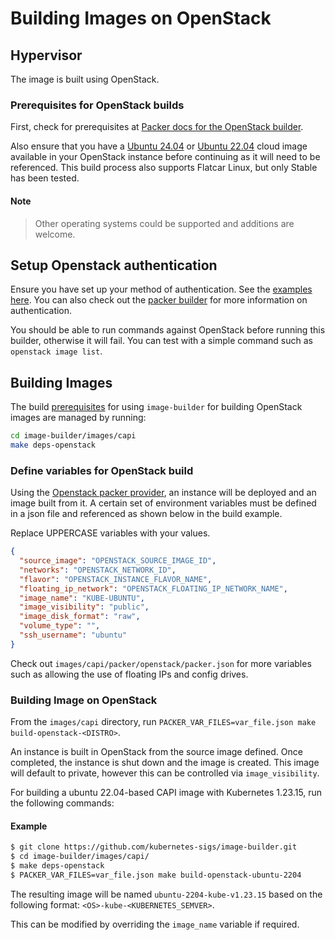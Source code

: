 # Building Images on OpenStack

## Hypervisor

The image is built using OpenStack.

### Prerequisites for OpenStack builds

First, check for prerequisites at [Packer docs for the OpenStack builder](https://developer.hashicorp.com/packer/plugins/builders/openstack).

Also ensure that you have a [Ubuntu 24.04](https://cloud-images.ubuntu.com/noble/current/) or [Ubuntu 22.04](https://cloud-images.ubuntu.com/jammy/current/) cloud image available in your OpenStack instance before continuing as it will need to be referenced.
This build process also supports Flatcar Linux, but only Stable has been tested.

#### Note
> Other operating systems could be supported and additions are welcome.

## Setup Openstack authentication
Ensure you have set up your method of authentication. See the [examples here](https://docs.openstack.org/python-openstackclient/zed/cli/authentication.html).
You can also check out the [packer builder](https://developer.hashicorp.com/packer/plugins/builders/openstack#configuration-reference) for more information on authentication.

You should be able to run commands against OpenStack before running this builder, otherwise it will fail.
You can test with a simple command such as `openstack image list`.

## Building Images

The build [prerequisites](../capi.md#prerequisites) for using `image-builder` for
building OpenStack images are managed by running:

```bash
cd image-builder/images/capi
make deps-openstack
```

### Define variables for OpenStack build

Using the [Openstack packer provider](https://developer.hashicorp.com/packer/plugins/builders/openstack), an instance will be deployed and an image built from it.
A certain set of environment variables must be defined in a json file and referenced as shown below in the build example.

Replace UPPERCASE variables with your values.
```json
{
  "source_image": "OPENSTACK_SOURCE_IMAGE_ID",
  "networks": "OPENSTACK_NETWORK_ID",
  "flavor": "OPENSTACK_INSTANCE_FLAVOR_NAME",
  "floating_ip_network": "OPENSTACK_FLOATING_IP_NETWORK_NAME",
  "image_name": "KUBE-UBUNTU",
  "image_visibility": "public",
  "image_disk_format": "raw",
  "volume_type": "",
  "ssh_username": "ubuntu"
}
```

Check out `images/capi/packer/openstack/packer.json` for more variables such as allowing the use of floating IPs and config drives.

### Building Image on OpenStack

From the `images/capi` directory, run `PACKER_VAR_FILES=var_file.json make build-openstack-<DISTRO>`.

An instance is built in OpenStack from the source image defined. Once completed, the instance is shut down and the image is created.
This image will default to private, however this can be controlled via `image_visibility`.

For building a ubuntu 22.04-based CAPI image with Kubernetes 1.23.15, run the following commands:

#### Example
```bash
$ git clone https://github.com/kubernetes-sigs/image-builder.git
$ cd image-builder/images/capi/
$ make deps-openstack
$ PACKER_VAR_FILES=var_file.json make build-openstack-ubuntu-2204
```

The resulting image will be named `ubuntu-2204-kube-v1.23.15` based on the following format: `<OS>-kube-<KUBERNETES_SEMVER>`.

This can be modified by overriding the `image_name` variable if required.

